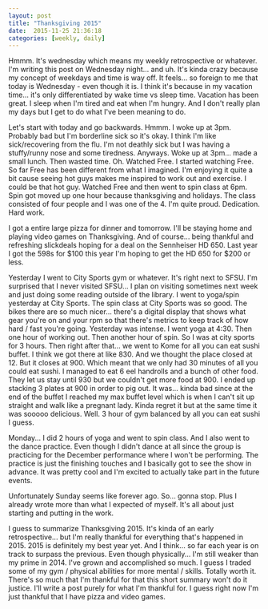```yaml
---
layout: post
title: "Thanksgiving 2015"
date:  2015-11-25 21:36:18
categories: [weekly, daily]
---
```

Hmmm. It's wednesday which means my weekly retrospective or whatever. I'm writing this post on Wednesday night... and uh. It's kinda crazy because my concept of weekdays and time is way off. It feels... so foreign to me that today is Wednesday - even though it is. I think it's because in my vacation time... it's only differentiated by wake time vs sleep time. Vacation has been great. I sleep when I'm tired and eat when I'm hungry. And I don't really plan my days but I get to do what I've been meaning to do.

Let's start with today and go backwards. Hmmm. I woke up at 3pm. Probably bad but I'm borderline sick so it's okay. I think I'm like sick/recovering from the flu. I'm not deathly sick but I was having a stuffy/runny nose and some tiredness. Anyways. Woke up at 3pm... made a small lunch. Then wasted time. Oh. Watched Free. I started watching Free. So far Free has been different from what I imagined. I'm enjoying it quite a bit cause seeing hot guys makes me inspired to work out and exercise. I could be that hot guy. Watched Free and then went to spin class at 6pm. Spin got moved up one hour because thanksgiving and holidays. The class consisted of four people and I was one of the 4. I'm quite proud. Dedication. Hard work. 

I got a entire large pizza for dinner and tomorrow. I'll be staying home and playing video games on Thanksgiving. And of course... being thankful and refreshing slickdeals hoping for a deal on the Sennheiser HD 650. Last year I got the 598s for $100 this year I'm hoping to get the HD 650 for $200 or less.

Yesterday I went to City Sports gym or whatever. It's right next to SFSU. I'm surprised that I never visited SFSU... I plan on visiting sometimes next week and just doing some reading outside of the library. I went to yoga/spin yesterday at City Sports. The spin class at City Sports was so good. The bikes there are so much nicer... there's a digital display that shows what gear you're on and your rpm so that there's metrics to keep track of how hard / fast you're going. Yesterday was intense. I went yoga at 4:30. Then one hour of working out. Then another hour of spin. So I was at city sports for 3 hours. Then right after that... we went to Kome for all you can eat sushi buffet. I think we got there at like 830. And we thought the place closed at 12. But it closes at 900. Which meant that we only had 30 minutes of all you could eat sushi. I managed to eat 6 eel handrolls and a bunch of other food. They let us stay until 930 but we couldn't get more food at 900. I ended up stacking 3 plates at 900 in order to pig out. It was... kinda bad since at the end of the buffet I reached my max buffet level which is when I can't sit up straight and walk like a pregnant lady. Kinda regret it but at the same time it was sooooo delicious. Well. 3 hour of gym balanced by all you can eat sushi I guess. 

Monday... I did 2 hours of yoga and went to spin class. And I also went to the dance practice. Even though I didn't dance at all since the group is practicing for the December performance where I won't be performing. The practice is just the finishing touches and I basically got to see the show in advance. It was pretty cool and I'm excited to actually take part in the future events.

Unfortunately Sunday seems like forever ago. So... gonna stop. Plus I already wrote more than what I expected of myself. It's all about just starting and putting in the work.

I guess to summarize Thanksgiving 2015. It's kinda of an early retrospective... but I'm really thankful for everything that's happened in 2015. 2015 is definitely my best year yet. And I think... so far each year is on track to surpass the previous. Even though physically... I'm still weaker than my prime in 2014. I've grown and accomplished so much. I guess I traded some of my gym / physical abilities for more mental / skills. Totally worth it. There's so much that I'm thankful for that this short summary won't do it justice. I'll write a post purely for what I'm thankful for. I guess right now I'm just thankful that I have pizza and video games.
